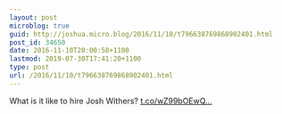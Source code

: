 ```yaml
---
layout: post
microblog: true
guid: http://joshua.micro.blog/2016/11/10/t796638769868902401.html
post_id: 34650
date: 2016-11-10T20:00:58+1100
lastmod: 2019-07-30T17:41:20+1100
type: post
url: /2016/11/10/t796638769868902401.html
---
```

What is it like to hire Josh Withers? [t.co/wZ99bOEwQ...](https://t.co/wZ99bOEwQx)
